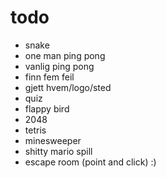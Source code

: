 # todo

- snake
- one man ping pong
- vanlig ping pong
- finn fem feil
- gjett hvem/logo/sted
- quiz
- flappy bird
- 2048
- tetris
- minesweeper
- shitty mario spill
- escape room (point and click) :)
